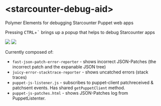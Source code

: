 # &lt;starcounter-debug-aid&gt;

Polymer Elements for debugging Starcounter Puppet web apps

Pressing <kbd>CTRL</kbd>+<kbd>&#96;</kbd> brings up a popup that helps to debug Starcounter apps

<img src="https://rawgit.com/StarcounterSamples/starcounter-debug-aid/master/keyboard.svg">

<img src="https://raw.githubusercontent.com/StarcounterSamples/starcounter-debug-aid/master/screenshot.png">

Currently composed of:

- `fast-json-patch-error-reporter` - shows incorrect JSON-Patches (the incorrect patch and the expanable JSON tree)
- `juicy-error-stacktrace-reporter` - shows uncatched errors (stack traces)
- `puppet-js-listener.js` - subscribes to puppet-client patchreceived & patchsent events. Has shared `getPuppetClient` method.
- `puppet-js-patches.html` - shows JSON-Patches log from PuppetListenter.